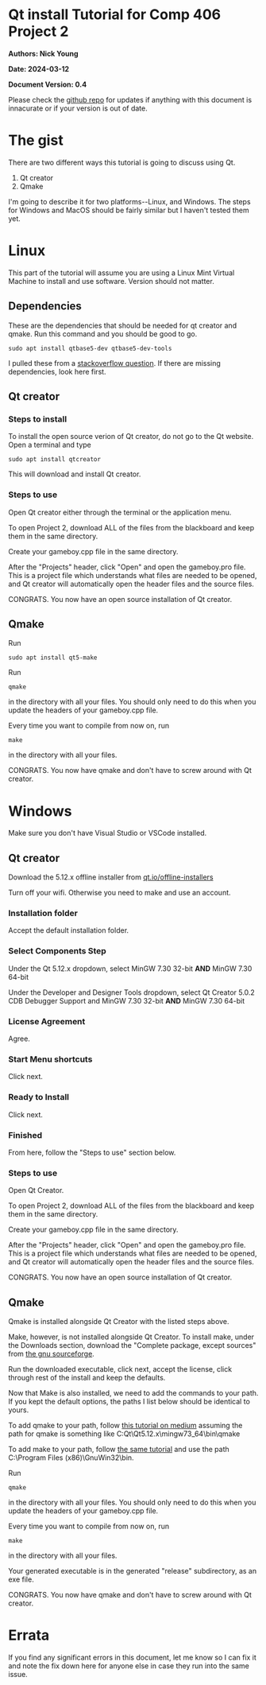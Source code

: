 Qt install Tutorial for Comp 406 Project 2
===
**Authors: Nick Young**

**Date: 2024-03-12**

**Document Version: 0.4**

Please check the [github repo](https://github.com/AmbivalentLeather/Qt-Tutorial) for updates if anything with this document is innacurate or if your version is out of date.

# The gist

There are two different ways this tutorial is going to discuss using Qt.

1. Qt creator
2. Qmake

I'm going to describe it for two platforms--Linux, and Windows. The steps for Windows and MacOS should be fairly similar but I haven't tested them yet.

# Linux

This part of the tutorial will assume you are using a Linux Mint Virtual Machine to install and use software. Version should not matter.

## Dependencies

These are the dependencies that should be needed for qt creator and qmake. Run this command and you should be good to go.

	sudo apt install qtbase5-dev qtbase5-dev-tools 

I pulled these from a [stackoverflow question](https://askubuntu.com/questions/1365515/how-to-install-qmake-compiler-on-ubuntu). If there are missing dependencies, look here first.

## Qt creator

### Steps to install

To install the open source verion of Qt creator, do not go to the Qt website. Open a terminal and type 

	sudo apt install qtcreator

This will download and install Qt creator.

### Steps to use

Open Qt creator either through the terminal or the application menu.

To open Project 2, download ALL of the files from the blackboard and keep them in the same directory.

Create your gameboy.cpp file in the same directory.

After the "Projects" header, click "Open" and open the gameboy.pro file. This is a project file which understands what files are needed to be opened, and Qt creator will automatically open the header files and the source files.

CONGRATS. You now have an open source installation of Qt creator.

## Qmake

Run

	sudo apt install qt5-make

Run 

    qmake

in the directory with all your files. You should only need to do this when you update the headers of your gameboy.cpp file.

Every time you want to compile from now on, run

	make

in the directory with all your files.

CONGRATS. You now have qmake and don't have to screw around with Qt creator.

# Windows

Make sure you don't have Visual Studio or VSCode installed.

## Qt creator

Download the 5.12.x offline installer from [qt.io/offline-installers](https://www.qt.io/offline-installers)

Turn off your wifi. Otherwise you need to make and use an account.

### Installation folder

Accept the default installation folder.

### Select Components Step

Under the Qt 5.12.x dropdown, select MinGW 7.30 32-bit **AND** MinGW 7.30 64-bit

Under the Developer and Designer Tools dropdown, select Qt Creator 5.0.2 CDB Debugger Support and MinGW 7.30 32-bit **AND** MinGW 7.30 64-bit

### License Agreement

Agree.

### Start Menu shortcuts

Click next.

### Ready to Install

Click next.

### Finished

From here, follow the "Steps to use" section below.

### Steps to use

Open Qt Creator.

To open Project 2, download ALL of the files from the blackboard and keep them in the same directory.

Create your gameboy.cpp file in the same directory.

After the "Projects" header, click "Open" and open the gameboy.pro file. This is a project file which understands what files are needed to be opened, and Qt creator will automatically open the header files and the source files.

CONGRATS. You now have an open source installation of Qt creator.

## Qmake

Qmake is installed alongside Qt Creator with the listed steps above.

Make, however, is not installed alongside Qt Creator. To install make, under the Downloads section, download the "Complete package, except sources" from [the gnu sourceforge](https://gnuwin32.sourceforge.net/packages/make.htm).

Run the downloaded executable, click next, accept the license, click through rest of the install and keep the defaults.

Now that Make is also installed, we need to add the commands to your path. If you kept the default options, the paths I list below should be identical to yours.

To add qmake to your path, follow [this tutorial on medium](https://medium.com/@kevinmarkvi/how-to-add-executables-to-your-path-in-windows-5ffa4ce61a53) assuming the path for qmake is something like C:Qt\\Qt5.12.x\\mingw73_64\\bin\\qmake

To add make to your path, follow [the same tutorial](https://medium.com/@kevinmarkvi/how-to-add-executables-to-your-path-in-windows-5ffa4ce61a53) and use the path C:\\Program Files (x86)\\GnuWin32\\bin.

Run 

    qmake

in the directory with all your files. You should only need to do this when you update the headers of your gameboy.cpp file.

Every time you want to compile from now on, run

	make

in the directory with all your files.

Your generated executable is in the generated "release" subdirectory, as an exe file.

CONGRATS. You now have qmake and don't have to screw around with Qt creator.


# Errata

If you find any significant errors in this document, let me know so I can fix it and note the fix down here for anyone else in case they run into the same issue.
